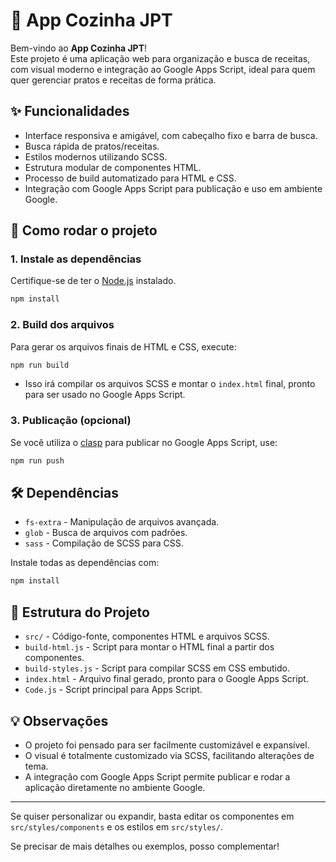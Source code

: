# 🥘 App Cozinha JPT

Bem-vindo ao **App Cozinha JPT**!  
Este projeto é uma aplicação web para organização e busca de receitas, com visual moderno e integração ao Google Apps Script, ideal para quem quer gerenciar pratos e receitas de forma prática.

## ✨ Funcionalidades

- Interface responsiva e amigável, com cabeçalho fixo e barra de busca.
- Busca rápida de pratos/receitas.
- Estilos modernos utilizando SCSS.
- Estrutura modular de componentes HTML.
- Processo de build automatizado para HTML e CSS.
- Integração com Google Apps Script para publicação e uso em ambiente Google.

## 🚀 Como rodar o projeto

### 1. Instale as dependências

Certifique-se de ter o [Node.js](https://nodejs.org/) instalado.

```bash
npm install
```

### 2. Build dos arquivos

Para gerar os arquivos finais de HTML e CSS, execute:

```bash
npm run build
```

- Isso irá compilar os arquivos SCSS e montar o `index.html` final, pronto para ser usado no Google Apps Script.

### 3. Publicação (opcional)

Se você utiliza o [clasp](https://github.com/google/clasp) para publicar no Google Apps Script, use:

```bash
npm run push
```

## 🛠️ Dependências

- `fs-extra` - Manipulação de arquivos avançada.
- `glob` - Busca de arquivos com padrões.
- `sass` - Compilação de SCSS para CSS.

Instale todas as dependências com:

```bash
npm install
```

## 📁 Estrutura do Projeto

- `src/` - Código-fonte, componentes HTML e arquivos SCSS.
- `build-html.js` - Script para montar o HTML final a partir dos componentes.
- `build-styles.js` - Script para compilar SCSS em CSS embutido.
- `index.html` - Arquivo final gerado, pronto para o Google Apps Script.
- `Code.js` - Script principal para Apps Script.

## 💡 Observações

- O projeto foi pensado para ser facilmente customizável e expansível.
- O visual é totalmente customizado via SCSS, facilitando alterações de tema.
- A integração com Google Apps Script permite publicar e rodar a aplicação diretamente no ambiente Google.

---

Se quiser personalizar ou expandir, basta editar os componentes em `src/styles/components` e os estilos em `src/styles/`.

Se precisar de mais detalhes ou exemplos, posso complementar!